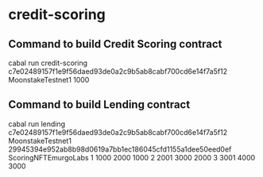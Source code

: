 # credit-scoring

## Command to build Credit Scoring contract
cabal run credit-scoring c7e02489157f1e9f56daed93de0a2c9b5ab8cabf700cd6e14f7a5f12 MoonstakeTestnet1 1000

## Command to build Lending contract
cabal run lending c7e02489157f1e9f56daed93de0a2c9b5ab8cabf700cd6e14f7a5f12 MoonstakeTestnet1 29945394e952ab8b98d0619a7bb1ec186045cfd1155a1dee50eed0ef ScoringNFTEmurgoLabs 1 1000 2000 1000 2 2001 3000 2000 3 3001 4000 3000
